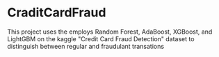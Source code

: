 # CraditCardFraud

This project uses the employs Random Forest, AdaBoost, XGBoost, and LightGBM  on the kaggle "Credit Card Fraud Detection" dataset to distinguish between regular and fraudulant transations
